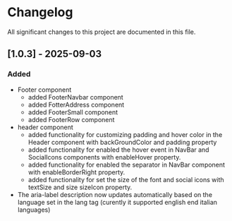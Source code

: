 # Changelog

All significant changes to this project are documented in this file.

## [1.0.3] - 2025-09-03
### Added
- Footer component
  - added FooterNavbar component
  - added FotterAddress component
  - added FooterSmall component
  - added FooterRow component
- header component
  - added functionality for customizing padding and hover color in the Header component with backGroundColor and padding property
  - added functionality for enabled the hover event in NavBar and SocialIcons components with enableHover property.
  - added functionality for enabled the separator in NavBar component with enableBorderRight property.
  - added functionality for set the size of the font and social icons with textSize and size sizeIcon property.
- The aria-label description now updates automatically based on the language set in the lang tag (curently it supported english end italian languages)
